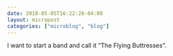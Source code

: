 ```yaml
---
date: 2018-05-05T16:22:28-04:00
layout: micropost
categories: ["microblog", "blog"]
---
```


I want to start a band and call it “The Flying Buttresses”.


